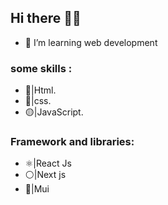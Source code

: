 ## Hi there 👋🏻

- 🌱 I’m learning web development
### some skills :
- 🔴|Html.
- 🔵|css.
- 🟡|JavaScript.
### Framework and libraries:
- ⚛️|React Js
- ⚪|Next js
- 🔵|Mui 
  
